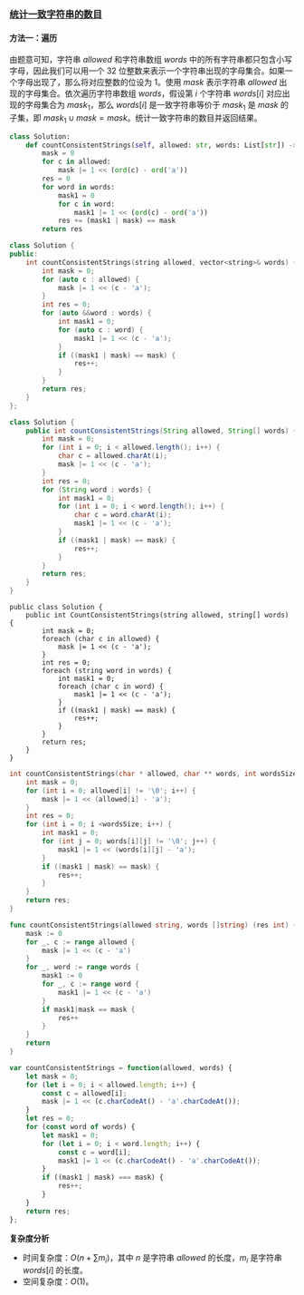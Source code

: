 ### [统计一致字符串的数目](https://leetcode.cn/problems/count-the-number-of-consistent-strings/solutions/1953831/tong-ji-yi-zhi-zi-fu-chuan-de-shu-mu-by-38356/)

#### 方法一：遍历

由题意可知，字符串 $allowed$ 和字符串数组 $words$ 中的所有字符串都只包含小写字母，因此我们可以用一个 $32$ 位整数来表示一个字符串出现的字母集合。如果一个字母出现了，那么将对应整数的位设为 $1$。使用 $mask$ 表示字符串 $allowed$ 出现的字母集合。依次遍历字符串数组 $words$，假设第 $i$ 个字符串 $words[i]$ 对应出现的字母集合为 $mask_1$，那么 $words[i]$ 是一致字符串等价于 $mask_1$ 是 $mask$ 的子集，即 $mask_1 \cup mask=mask$。统计一致字符串的数目并返回结果。

```Python
class Solution:
    def countConsistentStrings(self, allowed: str, words: List[str]) -> int:
        mask = 0
        for c in allowed:
            mask |= 1 << (ord(c) - ord('a'))
        res = 0
        for word in words:
            mask1 = 0
            for c in word:
                mask1 |= 1 << (ord(c) - ord('a'))
            res += (mask1 | mask) == mask
        return res
```

```C++
class Solution {
public:
    int countConsistentStrings(string allowed, vector<string>& words) {
        int mask = 0;
        for (auto c : allowed) {
            mask |= 1 << (c - 'a');
        }
        int res = 0;
        for (auto &&word : words) {
            int mask1 = 0;
            for (auto c : word) {
                mask1 |= 1 << (c - 'a');
            }
            if ((mask1 | mask) == mask) {
                res++;
            }
        }
        return res;
    }
};
```

```Java
class Solution {
    public int countConsistentStrings(String allowed, String[] words) {
        int mask = 0;
        for (int i = 0; i < allowed.length(); i++) {
            char c = allowed.charAt(i);
            mask |= 1 << (c - 'a');
        }
        int res = 0;
        for (String word : words) {
            int mask1 = 0;
            for (int i = 0; i < word.length(); i++) {
                char c = word.charAt(i);
                mask1 |= 1 << (c - 'a');
            }
            if ((mask1 | mask) == mask) {
                res++;
            }
        }
        return res;
    }
}
```

```CSharp
public class Solution {
    public int CountConsistentStrings(string allowed, string[] words) {
        int mask = 0;
        foreach (char c in allowed) {
            mask |= 1 << (c - 'a');
        }
        int res = 0;
        foreach (string word in words) {
            int mask1 = 0;
            foreach (char c in word) {
                mask1 |= 1 << (c - 'a');
            }
            if ((mask1 | mask) == mask) {
                res++;
            }
        }
        return res;
    }
}
```

```C
int countConsistentStrings(char * allowed, char ** words, int wordsSize){
    int mask = 0;
    for (int i = 0; allowed[i] != '\0'; i++) {
        mask |= 1 << (allowed[i] - 'a');
    }
    int res = 0;
    for (int i = 0; i <wordsSize; i++) {
        int mask1 = 0;
        for (int j = 0; words[i][j] != '\0'; j++) {
            mask1 |= 1 << (words[i][j] - 'a');
        }
        if ((mask1 | mask) == mask) {
            res++;
        }
    }
    return res;
}
```

```Go
func countConsistentStrings(allowed string, words []string) (res int) {
    mask := 0
    for _, c := range allowed {
        mask |= 1 << (c - 'a')
    }
    for _, word := range words {
        mask1 := 0
        for _, c := range word {
            mask1 |= 1 << (c - 'a')
        }
        if mask1|mask == mask {
            res++
        }
    }
    return
}
```

```JavaScript
var countConsistentStrings = function(allowed, words) {
    let mask = 0;
    for (let i = 0; i < allowed.length; i++) {
        const c = allowed[i];
        mask |= 1 << (c.charCodeAt() - 'a'.charCodeAt());
    }
    let res = 0;
    for (const word of words) {
        let mask1 = 0;
        for (let i = 0; i < word.length; i++) {
            const c = word[i];
            mask1 |= 1 << (c.charCodeAt() - 'a'.charCodeAt());
        }
        if ((mask1 | mask) === mask) {
            res++;
        }
    }
    return res;
};
```

**复杂度分析**

- 时间复杂度：$O(n+ \sum m_i)$，其中 $n$ 是字符串 $allowed$ 的长度，$m_i$ 是字符串 $words[i]$ 的长度。
- 空间复杂度：$O(1)$。
